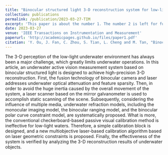 ```yaml
---
title: "Binocular structured light 3-D reconstruction system for low-light underwater environments: Design, modeling, and laser-based calibration"
collection: publications
permalink: /publication/2023-03-27-TIM
excerpt: 'This paper is about the number 1. The number 2 is left for future work.'
date: 2023-03-27
venue: 'IEEE Transactions on Instrumentation and Measurement'
paperurl: 'http://academicpages.github.io/files/paper1.pdf'
citation: 'Y. Ou, J. Fan, C. Zhou, S. Tian, L. Cheng and M. Tan, "Binocular Structured Light 3-D Reconstruction System for Low-Light Underwater Environments: Design, Modeling, and Laser-Based Calibration," in IEEE Transactions on Instrumentation and Measurement, vol. 72, pp. 1-14, 2023, Art no. 5010314, doi: 10.1109/TIM.2023.3261941.'
---
```


The 3-D perception of the low-light underwater environment has always been a major challenge, which greatly limits underwater operations. In this article, an underwater active vision measurement system based on binocular structured light is designed to achieve high-precision 3-D reconstruction. First, the fusion technology of binocular camera and laser addresses underwater optical attenuation and feature sparsity. Then, in order to avoid the huge inertia caused by the overall movement of the system, a laser scanner based on the mirror galvanometer is used to accomplish static scanning of the scene. Subsequently, considering the influence of multiple media, underwater refraction models, including the monocular imaging model, the binocular ranging model, and the binocular polar curve constraint model, are systematically proposed. What is more, the conventional checkerboard-based passive visual calibration method is ineffective for low-light waters. Therefore, a simple calibration block is designed, and a new multiobjective laser-based calibration algorithm based on laser geometric constraints is proposed. Finally, the effectiveness of the system is verified by analyzing the 3-D reconstruction results of underwater objects.